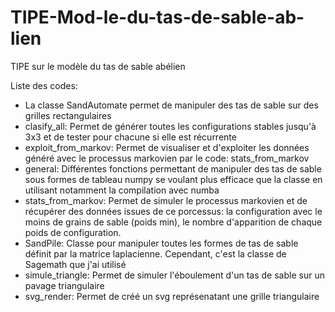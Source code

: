 # TIPE-Mod-le-du-tas-de-sable-ab-lien
TIPE sur le modèle du tas de sable abélien


Liste des codes:
- La classe SandAutomate permet de manipuler des tas de sable sur des grilles rectangulaires
- clasify_all: Permet de générer toutes les configurations stables jusqu'à 3x3 et de tester pour chacune si elle est récurrente
- exploit_from_markov: Permet de visualiser et d'exploiter les données généré avec le processus markovien par le code: stats_from_markov
- general: Différentes fonctions permettant de manipuler des tas de sable sous formes de tableau numpy
se voulant plus efficace que la classe en utilisant notamment la compilation avec numba
- stats_from_markov: Permet de simuler le processus markovien et de récupérer des données issues de ce porcessus: la configuration avec le moins de grains de sable (poids min),  le nombre d'apparition de chaque poids de configuration.
- SandPile: Classe pour manipuler toutes les formes de tas de sable définit par la matrice laplacienne. Cependant, c'est la classe de Sagemath que j'ai utilisé
- simule_triangle: Permet de simuler l'éboulement d'un tas de sable sur un pavage triangulaire
- svg_render: Permet de créé un svg représenatant une grille triangulaire
